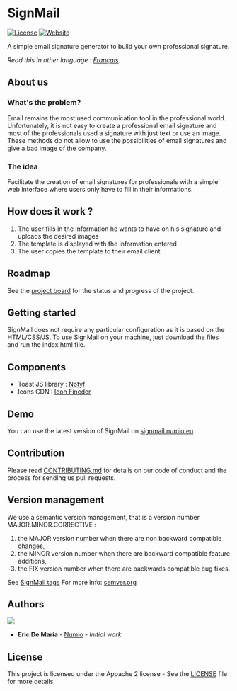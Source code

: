 # SignMail

[![License](https://img.shields.io/badge/License-Apache2-blue.svg)](https://www.apache.org/licenses/LICENSE-2.0) [![Website](https://img.shields.io/badge/View-Website-blue)](https://signmail.numio.eu/)


A simple email signature generator to build your own professional signature.

_Read this in other language : [Français](./docs/README.fr.md)._

## About us

### What's the problem?

Email remains the most used communication tool in the professional world. Unfortunately, it is not easy to create a professional email signature and most of the professionals used a signature with just text or use an image. These methods do not allow to use the possibilities of email signatures and give a bad image of the company.

### The idea

Facilitate the creation of email signatures for professionals with a simple web interface where users only have to fill in their informations.  

## How does it work ?

1. The user fills in the information he wants to have on his signature and uploads the desired images
2. The template is displayed with the information entered
3. The user copies the template to their email client.

## Roadmap

See the [project board](https://github.com/3r1cd3ma/SignMail/projects) for the status and progress of the project.

## Getting started

SignMail does not require any particular configuration as it is based on the HTML/CSS/JS.
To use SignMail on your machine, just download the files and run the index.html file.

## Components
 - Toast JS library :  [Notyf](http://carlosroso.com/notyf/)
 - Icons CDN : [Icon Fincder](https://iconfinder.com)

## Demo

You can use the latest version of SignMail on [signmail.numio.eu](signmail.numio.eu)

## Contribution

Please read [CONTRIBUTING.md](CONTRIBUTING.md) for details on our code of conduct and the process for sending us pull requests.

## Version management

We use a semantic version management, that is a version number MAJOR.MINOR.CORRECTIVE :
1. the MAJOR version number when there are non backward compatible changes,
2. the MINOR version number when there are backward compatible feature additions,
3. the FIX version number when there are backwards compatible bug fixes.

See [SignMail tags](https://github.com/3r1cd3ma/SignMail/tags)
For more info: [semver.org](http://semver.org/)

## Authors

<a href="https://github.com/3r1cd3ma/SignMail/graphs/contributors">
  <img src="https://contributors-img.web.app/image?3r1cd3ma/SignMail" />
</a>

- **Eric De Maria** - [Numio](https://numio.eu) - _Initial work_

## License

This project is licensed under the Appache 2 license - See the [LICENSE](LICENCE) file for more details.